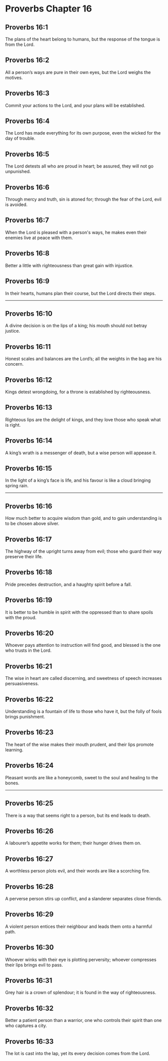 # Proverbs Chapter 16

## Proverbs 16:1

The plans of the heart belong to humans, but the response of the tongue is from the Lord.

## Proverbs 16:2

All a person’s ways are pure in their own eyes, but the Lord weighs the motives.

## Proverbs 16:3

Commit your actions to the Lord, and your plans will be established.

## Proverbs 16:4

The Lord has made everything for its own purpose, even the wicked for the day of trouble.

## Proverbs 16:5

The Lord detests all who are proud in heart; be assured, they will not go unpunished.

## Proverbs 16:6

Through mercy and truth, sin is atoned for; through the fear of the Lord, evil is avoided.

## Proverbs 16:7

When the Lord is pleased with a person's ways, he makes even their enemies live at peace with them.

## Proverbs 16:8

Better a little with righteousness than great gain with injustice.

## Proverbs 16:9

In their hearts, humans plan their course, but the Lord directs their steps.

---

## Proverbs 16:10

A divine decision is on the lips of a king; his mouth should not betray justice.

## Proverbs 16:11

Honest scales and balances are the Lord’s; all the weights in the bag are his concern.

## Proverbs 16:12

Kings detest wrongdoing, for a throne is established by righteousness.

## Proverbs 16:13

Righteous lips are the delight of kings, and they love those who speak what is right.

## Proverbs 16:14

A king’s wrath is a messenger of death, but a wise person will appease it.

## Proverbs 16:15

In the light of a king’s face is life, and his favour is like a cloud bringing spring rain.

---

## Proverbs 16:16

How much better to acquire wisdom than gold, and to gain understanding is to be chosen above silver.

## Proverbs 16:17

The highway of the upright turns away from evil; those who guard their way preserve their life.

## Proverbs 16:18

Pride precedes destruction, and a haughty spirit before a fall.

## Proverbs 16:19

It is better to be humble in spirit with the oppressed than to share spoils with the proud.

## Proverbs 16:20

Whoever pays attention to instruction will find good, and blessed is the one who trusts in the Lord.

## Proverbs 16:21

The wise in heart are called discerning, and sweetness of speech increases persuasiveness.

## Proverbs 16:22

Understanding is a fountain of life to those who have it, but the folly of fools brings punishment.

## Proverbs 16:23

The heart of the wise makes their mouth prudent, and their lips promote learning.

## Proverbs 16:24

Pleasant words are like a honeycomb, sweet to the soul and healing to the bones.

---

## Proverbs 16:25

There is a way that seems right to a person, but its end leads to death.

## Proverbs 16:26

A labourer’s appetite works for them; their hunger drives them on.

## Proverbs 16:27

A worthless person plots evil, and their words are like a scorching fire.

## Proverbs 16:28

A perverse person stirs up conflict, and a slanderer separates close friends.

## Proverbs 16:29

A violent person entices their neighbour and leads them onto a harmful path.

## Proverbs 16:30

Whoever winks with their eye is plotting perversity; whoever compresses their lips brings evil to pass.

## Proverbs 16:31

Grey hair is a crown of splendour; it is found in the way of righteousness.

## Proverbs 16:32

Better a patient person than a warrior, one who controls their spirit than one who captures a city.

## Proverbs 16:33

The lot is cast into the lap, yet its every decision comes from the Lord.
